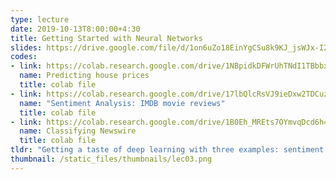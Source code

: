 ```yaml
---
type: lecture
date: 2019-10-13T8:00:00+4:30
title: Getting Started with Neural Networks
slides: https://drive.google.com/file/d/1on6uZo18EinYgCSu8k9KJ_jsWJx-I2Zg/view?usp=sharing
codes: 
- link: https://colab.research.google.com/drive/1NBpidkDFWrUhTNdI1TBbbxyXssL75Jnk
  name: Predicting house prices
  title: colab file
- link: https://colab.research.google.com/drive/17lbQlcRsVJ9ieDxw2TDCuzbdRxim02VG
  name: "Sentiment Analysis: IMDB movie reviews"
  title: colab file
- link: https://colab.research.google.com/drive/1B0Eh_MREts7OYmvqDcd6h4tGjLAIXLn8
  name: Classifying Newswire
  title: colab file  
tldr: "Getting a taste of deep learning with three examples: sentiment analysis, text classification, and regression."
thumbnail: /static_files/thumbnails/lec03.png
---
```

